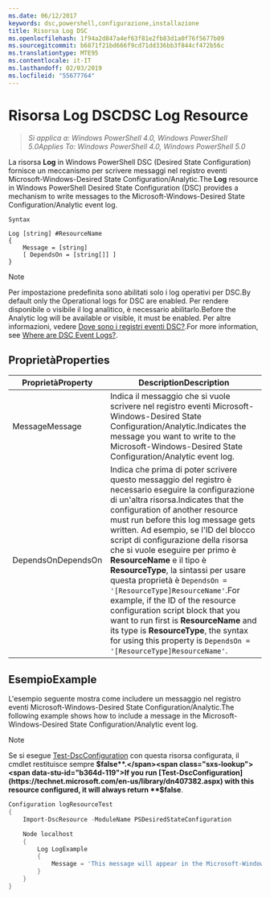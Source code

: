 ```yaml
---
ms.date: 06/12/2017
keywords: dsc,powershell,configurazione,installazione
title: Risorsa Log DSC
ms.openlocfilehash: 1f94a2d847a4ef63f81e2fb83d1a0f76f5677b09
ms.sourcegitcommit: b6871f21bd666f9cd71dd336bb3f844cf472b56c
ms.translationtype: MTE95
ms.contentlocale: it-IT
ms.lasthandoff: 02/03/2019
ms.locfileid: "55677764"
---
```

# <a name="dsc-log-resource"></a><span data-ttu-id="b364d-103">Risorsa Log DSC</span><span class="sxs-lookup"><span data-stu-id="b364d-103">DSC Log Resource</span></span>

> <span data-ttu-id="b364d-104">_Si applica a: Windows PowerShell 4.0, Windows PowerShell 5.0_</span><span class="sxs-lookup"><span data-stu-id="b364d-104">_Applies To: Windows PowerShell 4.0, Windows PowerShell 5.0_</span></span>

<span data-ttu-id="b364d-105">La risorsa __Log__ in Windows PowerShell DSC (Desired State Configuration) fornisce un meccanismo per scrivere messaggi nel registro eventi Microsoft-Windows-Desired State Configuration/Analytic.</span><span class="sxs-lookup"><span data-stu-id="b364d-105">The __Log__ resource in Windows PowerShell Desired State Configuration (DSC) provides a mechanism to write messages to the Microsoft-Windows-Desired State Configuration/Analytic event log.</span></span>

```
Syntax

Log [string] #ResourceName
{
    Message = [string]
    [ DependsOn = [string[]] ]
}
```

> [!NOTE]
> <span data-ttu-id="b364d-106">Per impostazione predefinita sono abilitati solo i log operativi per DSC.</span><span class="sxs-lookup"><span data-stu-id="b364d-106">By default only the Operational logs for DSC are enabled.</span></span> <span data-ttu-id="b364d-107">Per rendere disponibile o visibile il log analitico, è necessario abilitarlo.</span><span class="sxs-lookup"><span data-stu-id="b364d-107">Before the Analytic log will be available or visible, it must be enabled.</span></span> <span data-ttu-id="b364d-108">Per altre informazioni, vedere [Dove sono i registri eventi DSC?](../../../troubleshooting/troubleshooting.md#where-are-dsc-event-logs).</span><span class="sxs-lookup"><span data-stu-id="b364d-108">For more information, see [Where are DSC Event Logs?](../../../troubleshooting/troubleshooting.md#where-are-dsc-event-logs).</span></span>

## <a name="properties"></a><span data-ttu-id="b364d-109">Proprietà</span><span class="sxs-lookup"><span data-stu-id="b364d-109">Properties</span></span>

| <span data-ttu-id="b364d-110">Proprietà</span><span class="sxs-lookup"><span data-stu-id="b364d-110">Property</span></span> | <span data-ttu-id="b364d-111">Description</span><span class="sxs-lookup"><span data-stu-id="b364d-111">Description</span></span> |
| --- | --- |
| <span data-ttu-id="b364d-112">Message</span><span class="sxs-lookup"><span data-stu-id="b364d-112">Message</span></span>| <span data-ttu-id="b364d-113">Indica il messaggio che si vuole scrivere nel registro eventi Microsoft-Windows-Desired State Configuration/Analytic.</span><span class="sxs-lookup"><span data-stu-id="b364d-113">Indicates the message you want to write to the Microsoft-Windows-Desired State Configuration/Analytic event log.</span></span>|
| <span data-ttu-id="b364d-114">DependsOn</span><span class="sxs-lookup"><span data-stu-id="b364d-114">DependsOn</span></span> | <span data-ttu-id="b364d-115">Indica che prima di poter scrivere questo messaggio del registro è necessario eseguire la configurazione di un'altra risorsa.</span><span class="sxs-lookup"><span data-stu-id="b364d-115">Indicates that the configuration of another resource must run before this log message gets written.</span></span> <span data-ttu-id="b364d-116">Ad esempio, se l'ID del blocco script di configurazione della risorsa che si vuole eseguire per primo è **ResourceName** e il tipo è **ResourceType**, la sintassi per usare questa proprietà è `DependsOn = '[ResourceType]ResourceName'`.</span><span class="sxs-lookup"><span data-stu-id="b364d-116">For example, if the ID of the resource configuration script block that you want to run first is **ResourceName** and its type is **ResourceType**, the syntax for using this property is `DependsOn = '[ResourceType]ResourceName'`.</span></span>|

## <a name="example"></a><span data-ttu-id="b364d-117">Esempio</span><span class="sxs-lookup"><span data-stu-id="b364d-117">Example</span></span>

<span data-ttu-id="b364d-118">L'esempio seguente mostra come includere un messaggio nel registro eventi Microsoft-Windows-Desired State Configuration/Analytic.</span><span class="sxs-lookup"><span data-stu-id="b364d-118">The following example shows how to include a message in the Microsoft-Windows-Desired State Configuration/Analytic event log.</span></span>

> [!NOTE]
> <span data-ttu-id="b364d-119">Se si esegue [Test-DscConfiguration](https://technet.microsoft.com/en-us/library/dn407382.aspx) con questa risorsa configurata, il cmdlet restituisce sempre **$false**.</span><span class="sxs-lookup"><span data-stu-id="b364d-119">If you run [Test-DscConfiguration](https://technet.microsoft.com/en-us/library/dn407382.aspx) with this resource configured, it will always return **$false**.</span></span>

```powershell
Configuration logResourceTest
{
    Import-DscResource -ModuleName PSDesiredStateConfiguration

    Node localhost
    {
        Log LogExample
        {
            Message = 'This message will appear in the Microsoft-Windows-Desired State Configuration/Analytic event log.'
        }
    }
}
```
